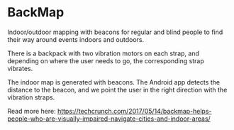 # BackMap
Indoor/outdoor mapping with beacons for regular and blind people to find their way around events indoors and outdoors.

There is a backpack with two vibration motors on each strap, and depending on where the user needs to go, the corresponding strap vibrates.

The indoor map is generated with beacons. The Android app detects the distance to the beacon, and we point the user in the right direction with the vibration straps. 

Read more here: https://techcrunch.com/2017/05/14/backmap-helps-people-who-are-visually-impaired-navigate-cities-and-indoor-areas/
